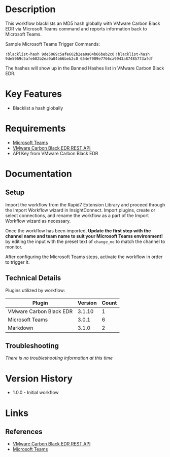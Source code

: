 # Description

This workflow blacklists an MD5 hash globally with VMware Carbon Black EDR via Microsoft Teams command and reports information back to Microsoft Teams.

Sample Microsoft Teams Trigger Commands:

`!blacklist-hash 9de5069c5afe602b2ea0a04b66beb2c0`
`!blacklist-hash 9de5069c5afe602b2ea0a04b66beb2c0 654e7909e7766ca9943a87485773afdf`

The hashes will show up in the Banned Hashes list in VMware Carbon Black EDR.

# Key Features

* Blacklist a hash globally

# Requirements

* [Microsoft Teams](https://www.microsoft.com/en-us/microsoft-365/microsoft-teams/group-chat-software)
* [VMware Carbon Black EDR REST API](https://developer.carbonblack.com/guide/enterprise-response/)
* API Key from VMware Carbon Black EDR

# Documentation

## Setup

Import the workflow from the Rapid7 Extension Library and proceed through the Import Workflow wizard in InsightConnect. Import plugins, create or select connections, and rename the workflow as a part of the Import Workflow wizard as necessary.

Once the workflow has been imported, **Update the first step with the channel name and team name to suit your Microsoft Teams environment!** by editing the input with the preset text of `change_me` to match the channel to monitor.

After configuring the Microsoft Teams steps, activate the workflow in order to trigger it.
 
## Technical Details

Plugins utilized by workflow:

|Plugin|Version|Count|
|----|----|--------|
|VMware Carbon Black EDR|3.1.10|1|
|Microsoft Teams|3.0.1|6|
|Markdown|3.1.0|2|

## Troubleshooting

_There is no troubleshooting information at this time_

# Version History

* 1.0.0 - Initial workflow

# Links

## References

* [VMware Carbon Black EDR REST API](https://developer.carbonblack.com/guide/enterprise-response/)
* [Microsoft Teams](https://www.microsoft.com/en-us/microsoft-365/microsoft-teams/group-chat-software)
